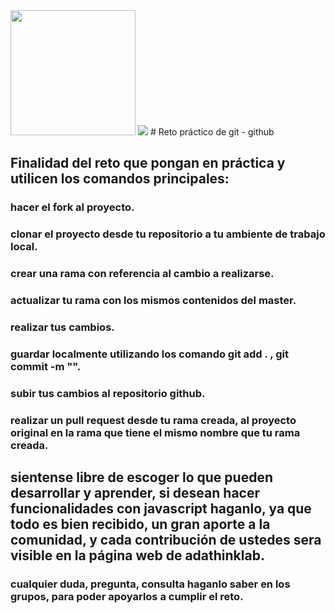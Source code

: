 <img src="https://scontent.flim16-3.fna.fbcdn.net/v/t1.0-9/58711623_291181928450310_5112829485493780480_o.png?_nc_cat=104&_nc_sid=85a577&_nc_eui2=AeG1IOqjA3DdgnmvaUUG_IuLOPVLxdJ-Ov049UvF0n46_aju11Ags7x4ZaOjOG9qKUh-9sZrmjM-LKUlHiWXSS-t&_nc_ohc=fvdQ1HQvJNkAX_JOugx&_nc_ht=scontent.flim16-3.fna&oh=8cdd0e0aaaa63eaa6bcc94cc4924add1&oe=5EC93E09" width="200" height="200" />

<img src="https://www.google.com/url?sa=i&url=https%3A%2F%2Fmariogl.com%2Faprender-git-empezando-con-git%2F&psig=AOvVaw2dTQBg8fxIDHQauml6CblF&ust=1589172192232000&source=images&cd=vfe&ved=0CAIQjRxqFwoTCIjis_W9qOkCFQAAAAAdAAAAABAI" />
# Reto práctico de git - github

## Finalidad del reto que pongan en práctica y utilicen los comandos principales:

### hacer el fork al proyecto.
### clonar el proyecto desde tu repositorio a tu ambiente de trabajo local.
### crear una rama con referencia al cambio a realizarse.
### actualizar tu rama con los mismos contenidos del master.
### realizar tus cambios.
### guardar localmente utilizando los comando git add . , git commit -m "".
### subir tus cambios al repositorio github.
### realizar un pull request desde tu rama creada, al proyecto original en la rama que tiene el mismo nombre que tu rama creada.

## sientense libre de escoger lo que pueden desarrollar y aprender, si desean hacer funcionalidades con javascript haganlo, ya que todo es bien recibido, un gran aporte a la comunidad, y cada contribución de ustedes sera visible en la página web de adathinklab.

### cualquier duda, pregunta, consulta haganlo saber en los grupos, para poder apoyarlos a cumplir el reto.

